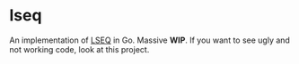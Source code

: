 # lseq

An implementation of [LSEQ](https://hal.archives-ouvertes.fr/file/index/docid/921633/filename/fp025-nedelec.pdf) in Go. Massive **WIP**. If you want to see ugly and not working code, look at this project.
